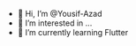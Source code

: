 - 👋 Hi, I’m @Yousif-Azad
- 👀 I’m interested in ...
- 🌱 I’m currently learning Flutter

<!---
Yousif-Azad/Yousif-Azad is a ✨ special ✨ repository because its `README.md` (this file) appears on your GitHub profile.
You can click the Preview link to take a look at your changes.
--->
